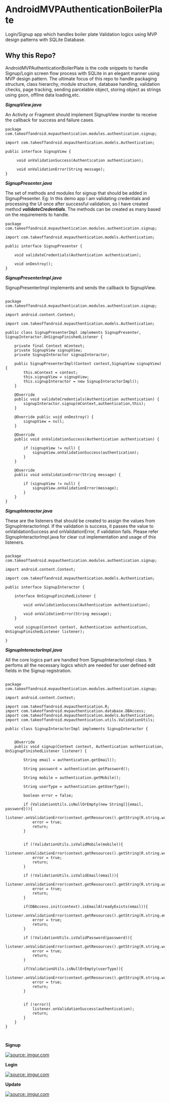 # AndroidMVPAuthenticationBoilerPlate
Login/Signup app which handles boiler plate Validation logics using MVP design patterns with SQLite Database.

Why this Repo?
--------------

AndroidMVPAuthenticationBoilerPlate is the code snippets to handle Signup/Login screen flow process with SQLite in an elegant manner using MVP design pattern. The ultimate focus of this repo to handle packaging structure, class hierarchy, module structure, database handling, validation checks, page tracking, sending parcelable object, storing object as strings using gson, offline data loading,etc.


***SignupView.java***

An Activity or Fragment should implement SignupView inorder to receive the callback for success and failure cases.

```
package com.takeoffandroid.mvpauthentication.modules.authentication.signup;

import com.takeoffandroid.mvpauthentication.models.Authentication;

public interface SignupView {

     void onValidationSuccess(Authentication authentication);

     void onValidationError(String message);
}

```

***SignupPresenter.java***

The set of methods and modules for signup that should be added in SignupPresenter. 
Eg: In this demo app I am validating credentials and processing the UI once after successful validation, so I have created 
method ***validateCredentials***. The methods can be created as many based on the requirements to handle.

```
package com.takeoffandroid.mvpauthentication.modules.authentication.signup;

import com.takeoffandroid.mvpauthentication.models.Authentication;

public interface SignupPresenter {

    void validateCredentials(Authentication authentication);

    void onDestroy();
}

```

***SignupPresenterImpl.java***

SignupPresenterImpl implements and sends the callback to SignupView.

```

package com.takeoffandroid.mvpauthentication.modules.authentication.signup;

import android.content.Context;

import com.takeoffandroid.mvpauthentication.models.Authentication;

public class SignupPresenterImpl implements SignupPresenter, SignupInteractor.OnSignupFinishedListener {

    private final Context mContext;
    private SignupView signupView;
    private SignupInteractor signupInteractor;

    public SignupPresenterImpl(Context context,SignupView signupView) {
        this.mContext = context;
        this.signupView = signupView;
        this.signupInteractor = new SignupInteractorImpl();
    }

    @Override
    public void validateCredentials(Authentication authentication) {
        signupInteractor.signup(mContext,authentication,this);
    }

    @Override public void onDestroy() {
        signupView = null;
    }

    @Override
    public void onValidationSuccess(Authentication authentication) {

        if (signupView != null) {
            signupView.onValidationSuccess(authentication);
        }
    }

    @Override
    public void onValidationError(String message) {

        if (signupView != null) {
            signupView.onValidationError(message);
        }
    }
}

```

***SignupInteractor.java***

These are the listeners that should be created to assign the values from SignupInteractorImpl. If the validation is success, it passes the value to onValidationSuccess and onValidationError, if validation fails. Please refer SignupInteractorImpl.java for clear cut implementation and usage of this listeners.

```

package com.takeoffandroid.mvpauthentication.modules.authentication.signup;

import android.content.Context;

import com.takeoffandroid.mvpauthentication.models.Authentication;

public interface SignupInteractor {

    interface OnSignupFinishedListener {

        void onValidationSuccess(Authentication authentication);

        void onValidationError(String message);
    }

    void signup(Context context, Authentication authentication, OnSignupFinishedListener listener);

}

```


***SignupInteractorImpl.java***

All the core logics part are handled from SignupInteractorImpl class. It perfoms all the necessary logics which are needed for user defined edit fields in the Signup registration.

```

package com.takeoffandroid.mvpauthentication.modules.authentication.signup;

import android.content.Context;

import com.takeoffandroid.mvpauthentication.R;
import com.takeoffandroid.mvpauthentication.database.DBAccess;
import com.takeoffandroid.mvpauthentication.models.Authentication;
import com.takeoffandroid.mvpauthentication.utils.ValidationUtils;

public class SignupInteractorImpl implements SignupInteractor {


    @Override
    public void signup(Context context, Authentication authentication, OnSignupFinishedListener listener) {

        String email = authentication.getEmail();

        String password = authentication.getPassword();

        String mobile = authentication.getMobile();

        String userType = authentication.getUserType();

        boolean error = false;

        if (ValidationUtils.isNullOrEmpty(new String[]{email, password})){
            listener.onValidationError(context.getResources().getString(R.string.wrong_form_data));
            error = true;
            return;
        }


        if (!ValidationUtils.isValidMobile(mobile)){
            listener.onValidationError(context.getResources().getString(R.string.wrong_mobile));
            error = true;
            return;
        }

        if (!ValidationUtils.isValidEmail(email)){
            listener.onValidationError(context.getResources().getString(R.string.wrong_email));
            error = true;
            return;
        }

        if(DBAccess.init(context).isEmailAlreadyExists(email)){
            listener.onValidationError(context.getResources().getString(R.string.email_already_exists));
            error = true;
            return;
        }

        if (!ValidationUtils.isValidPassword(password)){
            listener.onValidationError(context.getResources().getString(R.string.wrong_password));
            error = true;
            return;
        }

        if(ValidationUtils.isNullOrEmpty(userType)){
            listener.onValidationError(context.getResources().getString(R.string.wrong_user_type));
            error = true;
            return;
        }


        if (!error){
            listener.onValidationSuccess(authentication);
            return;
        }
    }
}



```


**Signup**


<a href="http://imgur.com/Tob4A22"><img src="http://i.imgur.com/Tob4A22.gif" title="source: imgur.com" /></a>


**Login**


<a href="http://imgur.com/vcZgCS5"><img src="http://i.imgur.com/vcZgCS5.gif" title="source: imgur.com" /></a>


**Update**


<a href="http://imgur.com/yAi9Bm5"><img src="http://i.imgur.com/yAi9Bm5.gif" title="source: imgur.com" /></a>





